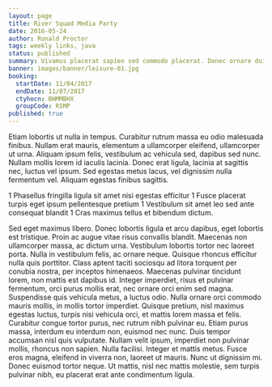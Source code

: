 ```yaml
---
layout: page
title: River Squad Media Party
date: 2016-05-24
author: Ronald Proctor
tags: weekly links, java
status: published
summary: Vivamus placerat sapien sed commodo placerat. Donec ornare dui.
banner: images/banner/leisure-01.jpg
booking:
  startDate: 11/04/2017
  endDate: 11/07/2017
  ctyhocn: BHMMBHX
  groupCode: RSMP
published: true
---
```

Etiam lobortis ut nulla in tempus. Curabitur rutrum massa eu odio malesuada finibus. Nullam erat mauris, elementum a ullamcorper eleifend, ullamcorper ut urna. Aliquam ipsum felis, vestibulum ac vehicula sed, dapibus sed nunc. Nullam mollis lorem id iaculis lacinia. Donec erat ligula, lacinia at sagittis nec, luctus vel ipsum. Sed egestas metus lacus, vel dignissim nulla fermentum vel. Aliquam egestas finibus sagittis.

1 Phasellus fringilla ligula sit amet nisi egestas efficitur
1 Fusce placerat turpis eget ipsum pellentesque pretium
1 Vestibulum sit amet leo sed ante consequat blandit
1 Cras maximus tellus et bibendum dictum.

Sed eget maximus libero. Donec lobortis ligula et arcu dapibus, eget lobortis est tristique. Proin ac augue vitae risus convallis blandit. Maecenas non ullamcorper massa, ac dictum urna. Vestibulum lobortis tortor nec laoreet porta. Nulla in vestibulum felis, ac ornare neque. Quisque rhoncus efficitur nulla quis porttitor.
Class aptent taciti sociosqu ad litora torquent per conubia nostra, per inceptos himenaeos. Maecenas pulvinar tincidunt lorem, non mattis est dapibus id. Integer imperdiet, risus et pulvinar fermentum, orci purus mollis erat, nec ornare orci enim sed magna. Suspendisse quis vehicula metus, a luctus odio. Nulla ornare orci commodo mauris mollis, in mollis tortor imperdiet. Quisque pretium, nisl maximus egestas luctus, turpis nisi vehicula orci, et mattis lorem massa et felis. Curabitur congue tortor purus, nec rutrum nibh pulvinar eu. Etiam purus massa, interdum eu interdum non, euismod nec nunc. Duis tempor accumsan nisl quis vulputate. Nullam velit ipsum, imperdiet non pulvinar mollis, rhoncus non sapien. Nulla facilisi. Integer et mattis metus. Fusce eros magna, eleifend in viverra non, laoreet ut mauris. Nunc ut dignissim mi. Donec euismod tortor neque. Ut mattis, nisl nec mattis molestie, sem turpis pulvinar nibh, eu placerat erat ante condimentum ligula.
